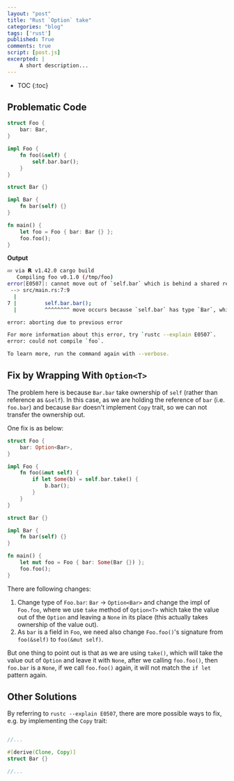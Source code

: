```yaml
---
layout: "post"
title: "Rust `Option` take"
categories: "blog"
tags: ['rust']
published: True
comments: true
script: [post.js]
excerpted: |
    A short description...
---
```


* TOC
{:toc}

## Problematic Code

```rust
struct Foo {
    bar: Bar,
}

impl Foo {
    fn foo(&self) {
        self.bar.bar();
    }
}

struct Bar {}

impl Bar {
    fn bar(self) {}
}

fn main() {
    let foo = Foo { bar: Bar {} };
    foo.foo();
}
```

**Output**

```bash
💤 via 𝗥 v1.42.0 cargo build
   Compiling foo v0.1.0 (/tmp/foo)
error[E0507]: cannot move out of `self.bar` which is behind a shared reference
 --> src/main.rs:7:9
  |
7 |         self.bar.bar();
  |         ^^^^^^^^ move occurs because `self.bar` has type `Bar`, which does not implement the `Copy` trait

error: aborting due to previous error

For more information about this error, try `rustc --explain E0507`.
error: could not compile `foo`.

To learn more, run the command again with --verbose.

```

## Fix by Wrapping With `Option<T>`

The problem here is because `Bar.bar` take ownership of `self` (rather than reference as `&self`). In this case, as we are holding the reference of `bar` (i.e. `foo.bar`) and because `Bar` doesn't implement `Copy` trait, so we can not transfer the ownership out.

One fix is as below:

```rust
struct Foo {
    bar: Option<Bar>,
}

impl Foo {
    fn foo(&mut self) {
        if let Some(b) = self.bar.take() {
            b.bar();
        }
    }
}

struct Bar {}

impl Bar {
    fn bar(self) {}
}

fn main() {
    let mut foo = Foo { bar: Some(Bar {}) };
    foo.foo();
}
```

There are following changes:

1. Change type of `Foo.bar`: `Bar` -> `Option<Bar>` and change the impl of `Foo.foo`, where we use `take` method of `Option<T>` which take the value out of the `Option` and leaving a `None` in its place (this actually takes ownership of the value out).
1. As `bar` is a field in `Foo`, we need also change `Foo.foo()`'s signature from `foo(&self)` to `foo(&mut self)`.

But one thing to point out is that as we are using `take()`, which will take the value out of `Option` and leave it with `None`, after we calling `foo.foo()`, then `foo.bar` is a `None`, if we call `foo.foo()` again, it will not match the `if let` pattern again.


## Other Solutions

By referring to `rustc --explain E0507`, there are more possible ways to fix, e.g. by implementing the `Copy` trait:

```rust

//...

#[derive(Clone, Copy)]
struct Bar {}

//...
```
